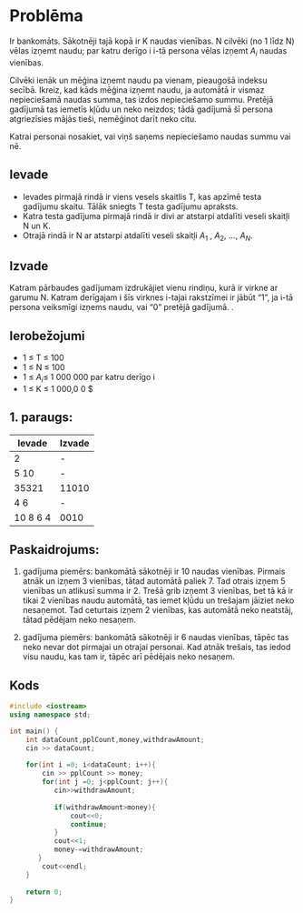 # Problēma
Ir bankomāts. Sākotnēji tajā kopā ir K naudas vienības. N cilvēki (no 1 līdz N) vēlas izņemt naudu; par katru derīgo i i-tā persona vēlas izņemt $A_i$ ​ naudas vienības.

Cilvēki ienāk un mēģina izņemt naudu pa vienam, pieaugošā indeksu secībā. Ikreiz, kad kāds mēģina izņemt naudu, ja automātā ir vismaz nepieciešamā naudas summa, tas izdos nepieciešamo summu. Pretējā gadījumā tas iemetīs kļūdu un neko neizdos; tādā gadījumā šī persona atgriezīsies mājās tieši, nemēģinot darīt neko citu.

Katrai personai nosakiet, vai viņš saņems nepieciešamo naudas summu vai nē.

## Ievade
- Ievades pirmajā rindā ir viens vesels skaitlis T, kas apzīmē testa gadījumu skaitu. Tālāk sniegts T testa gadījumu apraksts.
- Katra testa gadījuma pirmajā rindā ir divi ar atstarpi atdalīti veseli skaitļi N un K.
- Otrajā rindā ir N ar atstarpi atdalīti veseli skaitļi $A_1$ , $A_2$, …, $A_N$.

## Izvade
Katram pārbaudes gadījumam izdrukājiet vienu rindiņu, kurā ir virkne ar garumu N. Katram derīgajam i šīs virknes i-tajai rakstzīmei ir jābūt “1”, ja i-tā persona veiksmīgi izņems naudu, vai “0” pretējā gadījumā. .

## Ierobežojumi
- 1 ≤ T ≤ 100
- 1 ≤ N ≤ 100
- 1 ≤ $A_i$​ ≤ 1 000 000 par katru derīgo i
- 1 ≤ K ≤ 1 000,0 0 $

## 1. paraugs:
|Ievade| Izvade|
-|-
|2|-|
|5 10|-|
|35321|11010|
|4 6|-|
|10 8 6 4| 0010 |

## Paskaidrojums:
1. gadījuma piemērs: bankomātā sākotnēji ir 10 naudas vienības. Pirmais atnāk un izņem 3 vienības, tātad automātā paliek 7. Tad otrais izņem 5 vienības un atlikusī summa ir 2. Trešā grib izņemt 3 vienības, bet tā kā ir tikai 2 vienības naudu automātā, tas iemet kļūdu un trešajam jāiziet neko nesaņemot. Tad ceturtais izņem 2 vienības, kas automātā neko neatstāj, tātad pēdējam neko nesaņem.

2. gadījuma piemērs: bankomātā sākotnēji ir 6 naudas vienības, tāpēc tas neko nevar dot pirmajai un otrajai personai. Kad atnāk trešais, tas iedod visu naudu, kas tam ir, tāpēc arī pēdējais neko nesaņem.

## Kods
```cpp
#include <iostream>
using namespace std;

int main() {
	int dataCount,pplCount,money,withdrawAmount;
	cin >> dataCount;
	
	for(int i =0; i<dataCount; i++){
	    cin >> pplCount >> money;
	    for(int j =0; j<pplCount; j++){
	       cin>>withdrawAmount;
	       
	       if(withdrawAmount>money){
	           cout<<0;
	           continue;
	       }
	       cout<<1;
	       money-=withdrawAmount;
	   }
	    cout<<endl;
	}
	
	return 0;
}

```